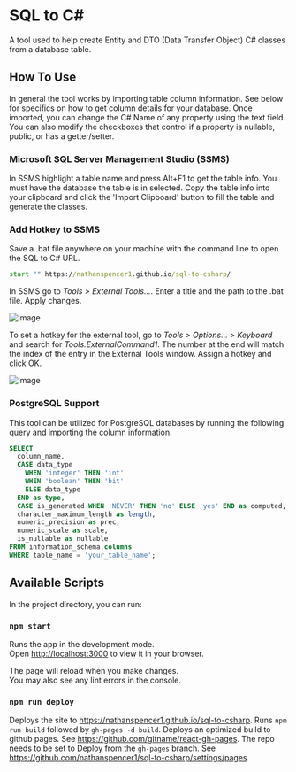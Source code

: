 # SQL to C#

A tool used to help create Entity and DTO (Data Transfer Object) C# classes from a database table.

## How To Use
In general the tool works by importing table column information. See below for specifics on how to get column details for your database. Once imported, you can change the C# Name of any property using the text field. You can also modify the checkboxes that control if a property is nullable, public, or has a getter/setter.

### Microsoft SQL Server Management Studio (SSMS)
In SSMS highlight a table name and press Alt+F1 to get the table info. You must have the database the table is in selected. Copy the table info into your clipboard and click the 'Import Clipboard' button to fill the table and generate the classes.

### Add Hotkey to SSMS
Save a .bat file anywhere on your machine with the command line to open the SQL to C# URL.
```cmd
start "" https://nathanspencer1.github.io/sql-to-csharp/
```
In SSMS go to _Tools > External Tools..._. Enter a title and the path to the .bat file. Apply changes.

![image](https://user-images.githubusercontent.com/80844931/194934433-559f1423-c343-4b4d-b4db-f54d9035a2f1.png)

To set a hotkey for the external tool, go to _Tools > Options... > Keyboard_ and search for _Tools.ExternalCommand1_. The number at the end will match the index of the entry in the External Tools window. Assign a hotkey and click OK.

![image](https://user-images.githubusercontent.com/80844931/194935630-70ba5e54-316a-4842-a4c9-a01d3fcd7c1f.png)

### PostgreSQL Support

This tool can be utilized for PostgreSQL databases by running the following query and importing the column information.
```sql
SELECT
  column_name,
  CASE data_type
    WHEN 'integer' THEN 'int'
    WHEN 'boolean' THEN 'bit'
    ELSE data_type
  END as type,
  CASE is_generated WHEN 'NEVER' THEN 'no' ELSE 'yes' END as computed,
  character_maximum_length as length,
  numeric_precision as prec,
  numeric_scale as scale,
  is_nullable as nullable
FROM information_schema.columns
WHERE table_name = 'your_table_name';
```

## Available Scripts

In the project directory, you can run:

### `npm start`

Runs the app in the development mode.\
Open [http://localhost:3000](http://localhost:3000) to view it in your browser.

The page will reload when you make changes.\
You may also see any lint errors in the console.

### `npm run deploy`

Deploys the site to https://nathanspencer1.github.io/sql-to-csharp. Runs `npm run build` followed by `gh-pages -d build`. Deploys an optimized build to github pages. See https://github.com/gitname/react-gh-pages. The repo needs to be set to Deploy from the `gh-pages` branch. See https://github.com/nathanspencer1/sql-to-csharp/settings/pages.
